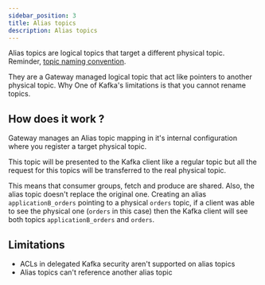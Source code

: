 ```yaml
---
sidebar_position: 3
title: Alias topics
description: Alias topics
---
```

Alias topics are logical topics that target a different physical topic.
Reminder, [topic naming convention](/gateway/reference/reference-docs/#topics).

They are a Gateway managed logical topic that act like pointers to another physical topic.
Why
One of Kafka's limitations is that you cannot rename topics.

## How does it work ?
Gateway manages an Alias topic mapping in it's internal configuration where you register a target physical topic.

This topic will be presented to the Kafka client like a regular topic but all the request for this topics will be transferred to the real physical topic.

This means that consumer groups, fetch and produce are shared.
Also, the alias topic doesn't replace the original one. Creating an alias `applicationB_orders` pointing to a physical `orders` topic, if a client was able to see the physical one (`orders` in this case) then the Kafka client will see both topics `applicationB_orders` and `orders`.

## Limitations
* ACLs in delegated Kafka security aren't supported on alias topics
* Alias topics can't reference another alias topic